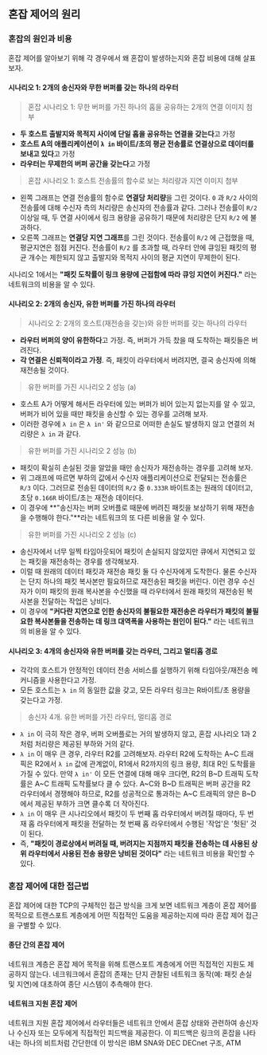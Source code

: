 ## 혼잡 제어의 원리

### 혼잡의 원인과 비용

혼잡 제어를 알아보기 위해 각 경우에서 왜 혼잡이 발생하는지와 혼잡 비용에 대해 살표보자.

#### 시나리오 1: 2개의 송신자와 무한 버퍼를 갖는 하나의 라우터

> 혼잡 시나리오 1: 무한 버퍼를 가진 하나의 홉을 공유하는 2개의 연결 이미지 첨부

* **두 호스트 출발지와 목적지 사이에 단일 홉을 공유하는 연결을 갖는다**고 가정
* **호스트 A의 애플리케이션이 `λ in` 바이트/초의 평균 전송률로 연결상으로 데이터를 보내고 있다**고 가정
* **라우터는 무제한의 버퍼 공간을 갖는다**고 가정

> 혼잡 시나리오 1: 호스트 전송률의 함수로 보는 처리량과 지연 이미지 첨부

* 왼쪽 그래프는 연결 전송률의 함수로 **연결당 처리량**을 그린 것이다. `0` 과 `R/2` 사이의 전송률에 대해 수신자 측의 처리량은 송신자의 전송률과 같다. 그러나 전송률이 `R/2` 이상일 때, 두 연결 사이에서 링크 용량을 공유하기 때문에 처리량은 단지 `R/2` 에 불과하다.
* 오른쪽 그래프는 **연결당 지연 그래프**를 그린 것이다. 전송률이 `R/2` 에 근접했을 때, 평균지연은 점점 커진다. 전송률이 `R/2` 를 초과할 때, 라우터 안에 큐잉된 패킷의 평균 개수는 제한되지 않고 출발지와 목적지 사이의 평균 지연이 무제한이 된다.

시나리오 1에서는 **"패킷 도착률이 링크 용량에 근접함에 따라 큐잉 지연이 커진다."** 라는 네트워크의 비용을 알 수 있다.

#### 시나리오 2: 2개의 송신자, 유한 버퍼를 가진 하나의 라우터

> 시나리오 2: 2개의 호스트(재전송을 갖는)와 유한 버퍼를 갖는 하나의 라우터

* **라우터 버퍼의 양이 유한하다**고 가정. 즉, 버퍼가 가득 찼을 때 도착하는 패킷들은 버려진다.
* **각 연결은 신뢰적이라고 가정**. 즉, 패킷이 라우터에서 버려지면, 결국 송신자에 의해 재전송될 것이다.

> 유한 버퍼를 가진 시나리오 2 성능 (a)

* 호스트 A가 어떻게 해서든 라우터에 있는 버퍼가 비어 있는지 없는지를 알 수 있고, 버퍼가 비어 있을 때만 패킷을 송신할 수 있는 경우를 고려해 보자.
* 이러한 경우에 `λ in` 은 `λ in'` 와 같으므로 어떠한 손실도 발생하지 않고 연결의 처리량은 `λ in` 과 같다.

> 유한 버퍼를 가진 시나리오 2 성능 (b)

* 패킷이 확실히 손실된 것을 알았을 때만 송신자가 재전송하는 경우를 고려해 보자.
* 위 그래프에 따르면 부하의 값에서 수신자 애플리케이션으로 전달되는 전송률은 `R/3` 이다. 그러므로 전송된 데이터의 `R/2` 중 `0.333R` 바이트초는 원래의 데이터고, 초당 `0.166R` 바이트/초는 재전송 데이터다.
* 이 경우에 **"송신자는 버퍼 오버플로 때문에 버려진 패킷을 보상하기 위해 재전송을 수행해야 한다."**라는 네트워크의 또 다른 비용을 알 수 있다.

> 유한 버퍼를 가진 시나리오 2 성능 (c)

* 송신자에서 너무 일찍 타임아웃되어 패킷이 손실되지 않았지만 큐에서 지연되고 있는 패킷을 재전송하는 경우를 생각해보자.
* 이럴 때 원래의 데이터 패킷과 재전송 패킷 둘 다 수신자에게 도착한다. 물론 수신자는 단지 하나의 패킷 복사본만 필요하므로 재전송된 패킷을 버린다. 이런 경우 수신자가 이미 패킷의 원래 복사본을 수신했을 때 라우터에서 원래 패킷의 재전송된 복사본을 전달하는 작업은 낭비다.
* 이 경우에 **"커다란 지연으로 인한 송신자의 불필요한 재전송은 라우터가 패킷의 불필요한 복사본들을 전송하는 데 링크 대역폭을 사용하는 원인이 된다."** 라는 네트워크의 비용을 알 수 있다.

#### 시나리오 3: 4개의 송신자와 유한 버퍼를 갖는 라우터, 그리고 멀티홉 경로

* 각각의 호스트가 안정적인 데이터 전송 서비스를 실행하기 위해 타임아웃/재전송 메커니즘을 사용한다고 가정.
* 모든 호스트는 `λ in` 의 동일한 값을 갖고, 모든 라우터 링크는 R바이트/초 용량을 갖는다고 가정.

> 송신자 4개. 유한 버퍼를 가진 라우터, 멀티홉 경로

* `λ in` 이 극히 작은 경우, 버퍼 오버플로는 거의 발생하지 않고, 혼잡 시나리오 1과 2처럼 처리량은 제공된 부하와 거의 같다.
* `λ in` 이 매우 큰 경우, 라우터 R2를 고려해보자. 라우터 R2에 도착하는 A~C 트래픽은 R2에서 `λ in` 값에 관계없이, R1에서 R2까지의 링크 용량, 최대 R인 도착률을 가질 수 있다. 만약 `λ in'` 이 모든 연결에 대해 매우 크다면, R2의 B~D 트래픽 도착률은 A~C 트래픽 도착률보다 클 수 있다. A~C와 B~D 트래픽은 버퍼 공간을 R2 라우터에서 경쟁해야 하므로, R2를 성공적으로 통과하는 A~C 트래픽의 양은 B~D에서 제공된 부하가 크면 클수록 더 작아진다.
* `λ in` 이 매우 큰 시나리오에서 패킷이 두 번째 홉 라우터에서 버려질 때마다, 두 번재 홉 라우터에게 패킷을 전달하는 첫 번째 홉 라우터에서 수행된 '작업'은 '헛된' 것이 된다.
* 즉, **"패킷이 경로상에서 버려질 때, 버려지는 지점까지 패킷을 전송하는 데 사용된 상위 라우터에서 사용된 전송 용량은 낭비된 것이다"** 라는 네트워크 비용을 확인할 수 있다.

### 혼잡 제어에 대한 접근법

혼잡 제어에 대한 TCP의 구체적인 접근 방식을 크게 보면 네트워크 계층이 혼잡 제어를 목적으로 트랜스포트 계층에게 어떤 직접적인 도움을 제공하는지에 따라 혼잡 제어 접근을 구별할 수 있다.

#### 종단 간의 혼잡 제어

네트워크 계층은 혼잡 제어 목적을 위해 트랜스포트 계층에게 어떤 직접적인 지원도 제공하지 않는다. 네크워크에서 혼잡의 존재는 단지 관찰된 네트워크 동작(예: 패킷 손실 및 지연)에 대초하여 종단 시스템이 추측해야 한다.

#### 네트워크 지원 혼잡 제어

네트워크 지원 혼잡 제어에서 라우터들은 네트워크 안에서 혼잡 상태와 관련하여 송신자나 수신자 또는 모두에게 직접적인 피드백을 제공한다. 이 피드백은 링크의 혼잡을 나타내는 하나의 비트처럼 간단한데 이 방식은 IBM SNA와 DEC DECnet 구조, ATM
